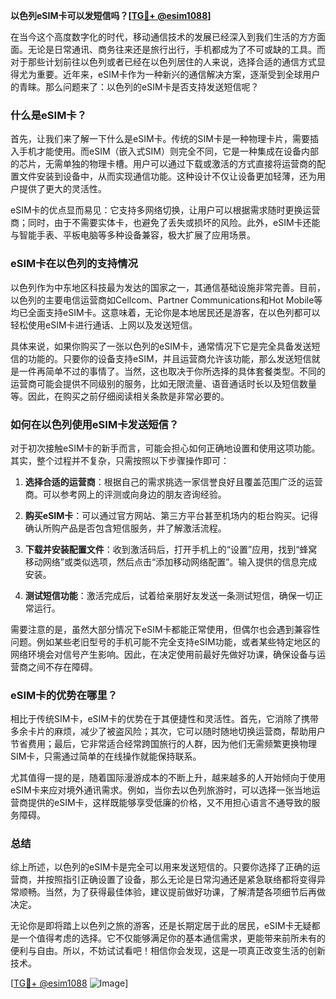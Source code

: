 **以色列eSIM卡可以发短信吗？[[TG💪+ @esim1088](https://t.me/s/esim1088)]**

在当今这个高度数字化的时代，移动通信技术的发展已经深入到我们生活的方方面面。无论是日常通讯、商务往来还是旅行出行，手机都成为了不可或缺的工具。而对于那些计划前往以色列或者已经在以色列居住的人来说，选择合适的通信方式显得尤为重要。近年来，eSIM卡作为一种新兴的通信解决方案，逐渐受到全球用户的青睐。那么问题来了：以色列的eSIM卡是否支持发送短信呢？

### 什么是eSIM卡？

首先，让我们来了解一下什么是eSIM卡。传统的SIM卡是一种物理卡片，需要插入手机才能使用。而eSIM（嵌入式SIM）则完全不同，它是一种集成在设备内部的芯片，无需单独的物理卡槽。用户可以通过下载或激活的方式直接将运营商的配置文件安装到设备中，从而实现通信功能。这种设计不仅让设备更加轻薄，还为用户提供了更大的灵活性。

eSIM卡的优点显而易见：它支持多网络切换，让用户可以根据需求随时更换运营商；同时，由于不需要实体卡，也避免了丢失或损坏的风险。此外，eSIM卡还能与智能手表、平板电脑等多种设备兼容，极大扩展了应用场景。

### eSIM卡在以色列的支持情况

以色列作为中东地区科技最为发达的国家之一，其通信基础设施非常完善。目前，以色列的主要电信运营商如Cellcom、Partner Communications和Hot Mobile等均已全面支持eSIM卡。这意味着，无论你是本地居民还是游客，在以色列都可以轻松使用eSIM卡进行通话、上网以及发送短信。

具体来说，如果你购买了一张以色列的eSIM卡，通常情况下它是完全具备发送短信的功能的。只要你的设备支持eSIM，并且运营商允许该功能，那么发送短信就是一件再简单不过的事情了。当然，这也取决于你所选择的具体套餐类型。不同的运营商可能会提供不同级别的服务，比如无限流量、语音通话时长以及短信数量等。因此，在购买之前仔细阅读相关条款是非常必要的。

### 如何在以色列使用eSIM卡发送短信？

对于初次接触eSIM卡的新手而言，可能会担心如何正确地设置和使用这项功能。其实，整个过程并不复杂，只需按照以下步骤操作即可：

1. **选择合适的运营商**：根据自己的需求挑选一家信誉良好且覆盖范围广泛的运营商。可以参考网上的评测或向身边的朋友咨询经验。
   
2. **购买eSIM卡**：可以通过官方网站、第三方平台甚至机场内的柜台购买。记得确认所购产品是否包含短信服务，并了解激活流程。

3. **下载并安装配置文件**：收到激活码后，打开手机上的“设置”应用，找到“蜂窝移动网络”或类似选项，然后点击“添加移动网络配置”。输入提供的信息完成安装。

4. **测试短信功能**：激活完成后，试着给亲朋好友发送一条测试短信，确保一切正常运行。

需要注意的是，虽然大部分情况下eSIM卡都能正常使用，但偶尔也会遇到兼容性问题。例如某些老旧型号的手机可能不完全支持eSIM功能，或者某些特定地区的网络环境会对信号产生影响。因此，在决定使用前最好先做好功课，确保设备与运营商之间不存在障碍。

### eSIM卡的优势在哪里？

相比于传统SIM卡，eSIM卡的优势在于其便捷性和灵活性。首先，它消除了携带多余卡片的麻烦，减少了被盗风险；其次，它可以随时随地切换运营商，帮助用户节省费用；最后，它非常适合经常跨国旅行的人群，因为他们无需频繁更换物理SIM卡，只需通过简单的在线操作就能保持联系。

尤其值得一提的是，随着国际漫游成本的不断上升，越来越多的人开始倾向于使用eSIM卡来应对境外通讯需求。例如，当你去以色列旅游时，可以选择一张当地运营商提供的eSIM卡，这样既能够享受低廉的价格，又不用担心语言不通导致的服务障碍。

### 总结

综上所述，以色列的eSIM卡是完全可以用来发送短信的。只要你选择了正确的运营商，并按照指引正确设置了设备，那么无论是日常沟通还是紧急联络都将变得异常顺畅。当然，为了获得最佳体验，建议提前做好功课，了解清楚各项细节后再做决定。

无论你是即将踏上以色列之旅的游客，还是长期定居于此的居民，eSIM卡无疑都是一个值得考虑的选择。它不仅能够满足你的基本通信需求，更能带来前所未有的便利与自由。所以，不妨试试看吧！相信你会发现，这是一项真正改变生活的创新技术。

[[TG💪+ @esim1088](https://t.me/s/esim1088) ![Image](https://i.postimg.cc/4NQfJmqS/Snipaste-2025-05-13-00-14-12.png)]